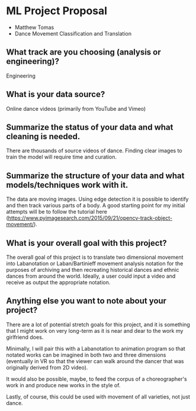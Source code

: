 # ML Project Proposal
- Matthew Tomas
- Dance Movement Classification and Translation

## What track are you choosing (analysis or engineering)?
Engineering

## What is your data source?
Online dance videos (primarily from YouTube and Vimeo)

## Summarize the status of your data and what cleaning is needed.
There are thousands of source videos of dance. Finding clear images to train the model will require time and curation.

## Summarize the structure of your data and what models/techniques work with it.
The data are moving images. Using edge detection it is possible to identify and then track various parts of a body. A good starting point for my initial attempts will be to follow the tutorial here (https://www.pyimagesearch.com/2015/09/21/opencv-track-object-movement/).

## What is your overall goal with this project?
The overall goal of this project is to translate two dimensional movement into Labanotation or Laban/Bartinieff movement analysis notation for the purposes of archiving and then recreating historical dances and ethnic dances from around the world. Ideally, a user could input a video and receive as output the appropriate notation.

## Anything else you want to note about your project?
There are a lot of potential stretch goals for this project, and it is something that I might work on very long-term as it is near and dear to the work my girlfriend does.

Minimally, I will pair this with a Labanotation to animation program so that notated works can be imagined in both two and three dimensions (eventually in VR so that the viewer can walk around the dancer that was originally derived from 2D video).

It would also be possible, maybe, to feed the corpus of a choreographer's work in and produce new works in the style of.

Lastly, of course, this could be used with movement of all varieties, not just dance.
